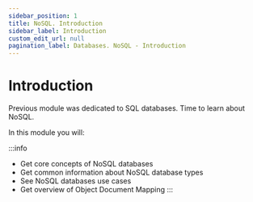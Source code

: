 ```yaml
---
sidebar_position: 1
title: NoSQL. Introduction
sidebar_label: Introduction
custom_edit_url: null
pagination_label: Databases. NoSQL - Introduction
---
```


# Introduction

Previous module was dedicated to SQL databases. Time to learn about NoSQL.

In this module you will:

:::info
- Get core concepts of NoSQL databases
- Get common information about NoSQL database types
- See NoSQL databases use cases
- Get overview of Object Document Mapping
:::